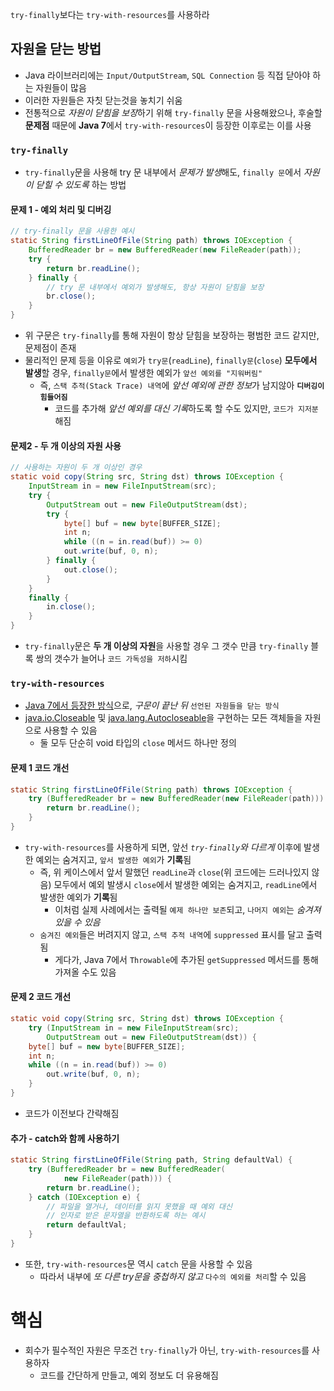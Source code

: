 `try-finally`보다는 `try-with-resources`를 사용하라
## 자원을 닫는 방법
- Java 라이브러리에는 `Input/OutputStream`, `SQL Connection` 등 직접 닫아야 하는 자원들이 많음
- 이러한 자원들은 자칫 닫는것을 놓치기 쉬움
- 전통적으로 *자원이 닫힘을 보장*하기 위해 `try-finally` 문을 사용해왔으나, 후술할 **문제점** 때문에 **Java 7**에서 `try-with-resources`이 등장한 이후로는 이를 사용
### `try-finally`
- `try-finally`문을 사용해 try 문 내부에서 *문제가 발생*해도, `finally 문`에서 *자원이 닫힐 수 있도록* 하는 방법
#### 문제 1 - 예외 처리 및 디버깅
```java
// try-finally 문을 사용한 예시
static String firstLineOfFile(String path) throws IOException {
	BufferedReader br = new BufferedReader(new FileReader(path));
	try {
		return br.readLine();
	} finally {
		// try 문 내부에서 예외가 발생해도, 항상 자원이 닫힘을 보장
		br.close();
	}
}
```
- 위 구문은 `try-finally`를 통해 자원이 항상 닫힘을 보장하는 평범한 코드 같지만, 문제점이 존재
- 물리적인 문제 등을 이유로 `예외`가 `try문`(`readLine`), `finally문`(`close`) **모두에서 발생**할 경우, `finally문`에서 발생한 예외가 `앞선 예외를 "지워버림"`
	- 즉, `스택 추적(Stack Trace) 내역`에 *앞선 예외에 관한 정보*가 남지않아 **`디버깅이 힘들어짐`**
		- 코드를 추가해 *앞선 예외를 대신 기록*하도록 할 수도 있지만, `코드가 지저분`해짐
#### 문제2 - 두 개 이상의 자원 사용
```java
// 사용하는 자원이 두 개 이상인 경우
static void copy(String src, String dst) throws IOException {
	InputStream in = new FileInputStream(src);
	try {
		OutputStream out = new FileOutputStream(dst);
		try {
			byte[] buf = new byte[BUFFER_SIZE];
			int n;
			while ((n = in.read(buf)) >= 0)
			out.write(buf, 0, n);
		} finally {
			out.close();
		}
	}
	finally {
		in.close();
	}
}
```
- `try-finally`문은 **두 개 이상의 자원**을 사용할 경우 그 갯수 만큼 `try-finally` 블록 쌍의 갯수가 늘어나 `코드 가독성을 저하`시킴
### `try-with-resources`
- [Java 7에서 등장한 방식](https://docs.oracle.com/javase/tutorial/essential/exceptions/tryResourceClose.html)으로, *구문이 끝난 뒤* `선언된 자원들을 닫는 방식`
- [java.io.Closeable](https://docs.oracle.com/javase/8/docs/api/java/io/Closeable.html) 및 [java.lang.Autocloseable](https://docs.oracle.com/javase/8/docs/api/java/lang/AutoCloseable.html)을 구현하는 모든 객체들을 자원으로 사용할 수 있음
	- 둘 모두 단순히 void 타입의 `close` 메서드 하나만 정의
#### 문제 1 코드 개선
```java
static String firstLineOfFile(String path) throws IOException {
	try (BufferedReader br = new BufferedReader(new FileReader(path))) {
		return br.readLine();
	}
}
```
- `try-with-resources`를 사용하게 되면, 앞선 *`try-finally`와 다르게* 이후에 발생한 예외는 숨겨지고, `앞서 발생한 예외`가 **기록**됨
	- 즉, 위 케이스에서 앞서 말했던 `readLine`과 `close`(위 코드에는 드러나있지 않음) 모두에서 예외 발생시 `close`에서 발생한 예외는 숨겨지고, `readLine`에서 발생한 예외가 **기록**됨
		- 이처럼 실제 사례에서는 출력될 `예제 하나만 보존`되고, `나머지 예외`는 *숨겨져 있을 수 있음*
	- `숨겨진 예외`들은 버려지지 않고, `스택 추적 내역`에 `suppressed` 표시를 달고 출력됨
		- 게다가, Java 7에서 `Throwable`에 추가된 `getSuppressed` 메서드를 통해 가져올 수도 있음
#### 문제 2 코드 개선
```java
static void copy(String src, String dst) throws IOException {
	try (InputStream in = new FileInputStream(src);
		OutputStream out = new FileOutputStream(dst)) {
	byte[] buf = new byte[BUFFER_SIZE];
	int n;
	while ((n = in.read(buf)) >= 0)
		out.write(buf, 0, n);
	}
}
```
- 코드가 이전보다 간략해짐
#### 추가 - catch와 함께 사용하기
```java
static String firstLineOfFile(String path, String defaultVal) {
	try (BufferedReader br = new BufferedReader(
			new FileReader(path))) {
		return br.readLine();
	} catch (IOException e) {
		// 파일을 열거나, 데이터를 읽지 못했을 때 예외 대신
		// 인자로 받은 문자열을 반환하도록 하는 예시
		return defaultVal;
	}
}
```
- 또한, `try-with-resources`문 역시 `catch` 문을 사용할 수 있음
	- 따라서 내부에 *또 다른 try문을 중첩하지 않고* `다수의 예외를 처리`할 수 있음

# 핵심
- 회수가 필수적인 자원은 무조건  `try-finally`가 아닌, `try-with-resources`를 사용하자
	- 코드를 간단하게 만들고, 예외 정보도 더 유용해짐